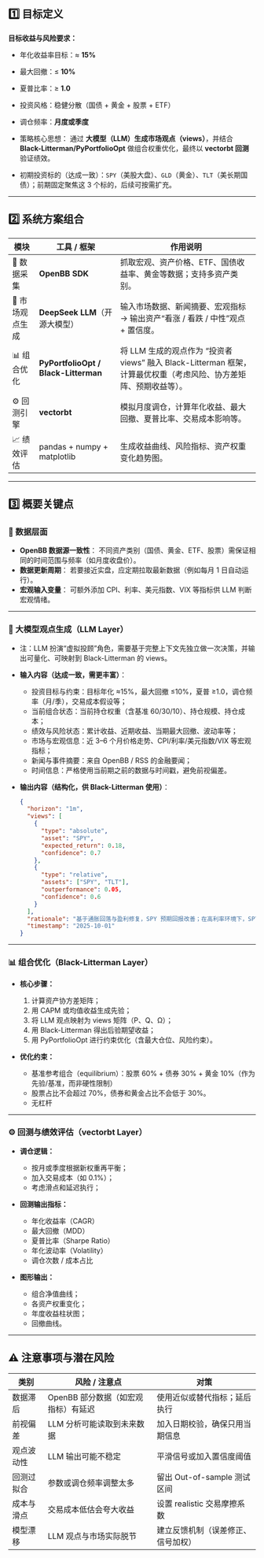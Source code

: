 ## 1️⃣ 目标定义

**目标收益与风险要求：**

* 年化收益率目标：≈ **15%**
* 最大回撤：≤ **10%**
* 夏普比率：≥ **1.0**
* 投资风格：稳健分散（国债 + 黄金 + 股票 + ETF）
* 调仓频率：**月度或季度**
* 策略核心思想：
  通过 **大模型（LLM）生成市场观点（views）**，并结合 **Black-Litterman/PyPortfolioOpt** 做组合权重优化，最终以 **vectorbt 回测** 验证绩效。

* 初期投资标的（达成一致）：`SPY`（美股大盘）、`GLD`（黄金）、`TLT`（美长期国债）；前期固定聚焦这 3 个标的，后续可按需扩充。

---

## 2️⃣ 系统方案组合

| 模块        | 工具 / 框架                              | 作用说明                                                                     |
| --------- | ------------------------------------ | ------------------------------------------------------------------------ |
| 🧩 数据采集   | **OpenBB SDK**                       | 抓取宏观、资产价格、ETF、国债收益率、黄金等数据；支持多资产类别。                       |
| 🧠 市场观点生成 | **DeepSeek LLM**（开源大模型）              | 输入市场数据、新闻摘要、宏观指标 → 输出资产“看涨 / 看跌 / 中性”观点 + 置信度。                           |
| 📊 组合优化   | **PyPortfolioOpt / Black-Litterman** | 将 LLM 生成的观点作为 “投资者 views” 融入 Black-Litterman 框架，计算最优权重（考虑风险、协方差矩阵、预期收益等）。 |
| ⚙️ 回测引擎   | **vectorbt**                         | 模拟月度调仓，计算年化收益、最大回撤、夏普比率、交易成本影响等。                                    |
| 📈 绩效评估   | pandas + numpy + matplotlib          | 生成收益曲线、风险指标、资产权重变化趋势图。                                                   |

---

## 3️⃣ 概要关键点

### 📍 数据层面

* **OpenBB 数据源一致性**：
  不同资产类别（国债、黄金、ETF、股票）需保证相同的时间范围与频率（如月度收盘价）。
* **数据更新周期**：
  若要接近实盘，应定期拉取最新数据（例如每月 1 日自动运行）。
* **宏观输入变量**：
  可额外添加 CPI、利率、美元指数、VIX 等指标供 LLM 判断宏观情绪。

---

### 🧠 大模型观点生成（LLM Layer）

* 注：LLM 扮演“虚拟投顾”角色，需要基于完整上下文先独立做一次决策，并输出可量化、可映射到 Black-Litterman 的 views。

* **输入内容（达成一致，需更丰富）**：

  * 投资目标与约束：目标年化 ≈15%，最大回撤 ≤10%，夏普 ≥1.0，调仓频率（月/季），交易成本假设等；
  * 当前组合状态：当前持仓权重（含基准 60/30/10）、持仓规模、持仓成本；
  * 绩效与风险状态：累计收益、近期收益、当期最大回撤、波动率等；
  * 市场与宏观信息：近 3–6 个月价格走势、CPI/利率/美元指数/VIX 等宏观指标；
  * 新闻与事件摘要：来自 OpenBB / RSS 的金融要闻；
  * 时间信息：严格使用当前期之前的数据与时间戳，避免前视偏差。

* **输出内容（结构化，供 Black-Litterman 使用）**：
  ```json
  {
    "horizon": "1m", 
    "views": [
      {
        "type": "absolute",
        "asset": "SPY",
        "expected_return": 0.18,
        "confidence": 0.7
      },
      {
        "type": "relative",
        "assets": ["SPY", "TLT"],
        "outperformance": 0.05,
        "confidence": 0.6
      }
    ],
    "rationale": "基于通胀回落与盈利修复，SPY 预期回报改善；在高利率环境下，SPY 相对 TLT 更具吸引力。",
    "timestamp": "2025-10-01"
  }
  ```

---

### 📊 组合优化（Black-Litterman Layer）

* **核心步骤：**

  1. 计算资产协方差矩阵；
  2. 用 CAPM 或均值收益生成先验；
  3. 将 LLM 观点映射为 views 矩阵（P、Q、Ω）；
  4. 用 Black-Litterman 得出后验期望收益；
  5. 用 PyPortfolioOpt 进行约束优化（含最大仓位、风险约束）。

* **优化约束：**

  * 基准参考组合（equilibrium）：股票 60% + 债券 30% + 黄金 10%（作为先验/基准，而非硬性限制）
  * 股票占比不会超过 70%，债券和黄金占比不会低于 30%。
  * 无杠杆

---

### ⚙️ 回测与绩效评估（vectorbt Layer）

* **调仓逻辑：**

  * 按月或季度根据新权重再平衡；
  * 加入交易成本（如 0.1%）；
  * 考虑滑点和延迟执行；

* **回测输出指标：**

  * 年化收益率（CAGR）
  * 最大回撤（MDD）
  * 夏普比率（Sharpe Ratio）
  * 年化波动率（Volatility）
  * 调仓次数 / 成本占比

* **图形输出：**

  * 组合净值曲线；
  * 各资产权重变化；
  * 年度收益柱状图；
  * 回撤曲线。

---

## ⚠️ 注意事项与潜在风险

| 类别    | 风险 / 注意点              | 对策                    |
| ----- | --------------------- | --------------------- |
| 数据滞后  | OpenBB 部分数据（如宏观指标）有延迟 | 使用近似或替代指标；延后执行        |
| 前视偏差  | LLM 分析可能读取到未来数据       | 加入日期校验，确保只用当期信息       |
| 观点波动性 | LLM 输出可能不稳定           | 平滑信号或加入置信度阈值          |
| 回测过拟合 | 参数或调仓频率调整太多           | 留出 Out-of-sample 测试区间 |
| 成本与滑点 | 交易成本低估会夸大收益           | 设置 realistic 交易摩擦系数   |
| 模型漂移  | LLM 观点与市场实际脱节         | 建立反馈机制（误差修正、信号加权）     |
